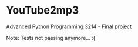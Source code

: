 # YouTube2mp3
Advanced Python Programming 3214 - Final project

Note: Tests not passing anymore... :(
